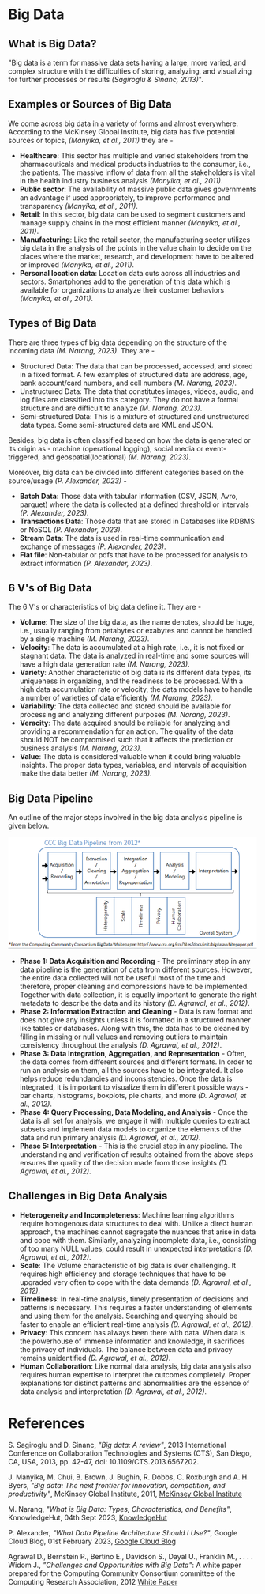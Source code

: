 # Big Data

## What is Big Data?

"Big data is a term for massive data sets having a large, more varied, and complex structure with the difficulties of storing, analyzing, and visualizing for further processes or results *(Sagiroglu & Sinanc, 2013)*". 

## Examples or Sources of Big Data

We come across big data in a variety of forms and almost everywhere. According to the McKinsey Global Institute, big data has five potential sources or topics, *(Manyika, et al., 2011)* they are -  
- **Healthcare**: This sector has multiple and varied stakeholders from the pharmaceuticals and medical products industries to the consumer, i.e., the patients. The massive inflow of data from all the stakeholders is vital in the health industry business analysis *(Manyika, et al., 2011)*.
- **Public sector**: The availability of massive public data gives governments an advantage if used appropriately, to improve performance and transparency *(Manyika, et al., 2011)*. 
- **Retail**: In this sector, big data can be used to segment customers and manage supply chains in the most efficient manner *(Manyika, et al., 2011)*.
- **Manufacturing**: Like the retail sector, the manufacturing sector utilizes big data in the analysis of the points in the value chain to decide on the places where the market, research, and development have to be altered or improved *(Manyika, et al., 2011)*.
- **Personal location data**: Location data cuts across all industries and sectors. Smartphones add to the generation of this data which is available for organizations to analyze their customer behaviors *(Manyika, et al., 2011)*.

## Types of Big Data

There are three types of big data depending on the structure of the incoming data *(M. Narang, 2023)*. They are - 
- Structured Data: The data that can be processed, accessed, and stored in a fixed format. A few examples of structured data are address, age, bank account/card numbers, and cell numbers *(M. Narang, 2023)*.
- Unstructured Data: The data that constitutes images, videos, audio, and log files are classified into this category. They do not have a formal structure and are difficult to analyze *(M. Narang, 2023)*.
- Semi-structured Data: This is a mixture of structured and unstructured data types. Some semi-structured data are XML and JSON.

Besides, big data is often classified based on how the data is generated or its origin as - machine (operational logging), social media or event-triggered, and geospatial(locational) *(M. Narang, 2023)*.

Moreover, big data can be divided into different categories based on the source/usage *(P. Alexander, 2023)* -
- **Batch Data**: Those data with tabular information (CSV, JSON, Avro, parquet) where the data is collected at a defined threshold or intervals *(P. Alexander, 2023)*.
- **Transactions Data**: Those data that are stored in Databases like RDBMS or NoSQL *(P. Alexander, 2023)*.
- **Stream Data**: The data is used in real-time communication and exchange of messages *(P. Alexander, 2023)*.
- **Flat file**: Non-tabular or pdfs that have to be processed for analysis to extract information *(P. Alexander, 2023)*.

## 6 V's of Big Data

The 6 V's or characteristics of big data define it. They are - 
- **Volume**: The size of the big data, as the name denotes, should be huge, i.e., usually ranging from petabytes or exabytes and cannot be handled by a single machine *(M. Narang, 2023)*. 
- **Velocity**: The data is accumulated at a high rate, i.e., it is not fixed or stagnant data. The data is analyzed in real-time and some sources will have a high data generation rate *(M. Narang, 2023)*.
- **Variety**: Another characteristic of big data is its different data types, its uniqueness in organizing, and the readiness to be processed. With a high data accumulation rate or velocity, the data models have to handle a number of varieties of data efficiently *(M. Narang, 2023)*.
- **Variability**: The data collected and stored should be available for processing and analyzing different purposes *(M. Narang, 2023)*. 
- **Veracity**: The data acquired should be reliable for analyzing and providing a recommendation for an action. The quality of the data should NOT be compromised such that it affects the prediction or business analysis *(M. Narang, 2023)*.
- **Value**: The data is considered valuable when it could bring valuable insights. The proper data types, variables, and intervals of acquisition make the data better *(M. Narang, 2023)*.

## Big Data Pipeline

An outline of the major steps involved in the big data analysis pipeline is given below. 

![Big Data Pipeline](Big_Data_Pipeline.png)

- **Phase 1: Data Acquisition and Recording** - The preliminary step in any data pipeline is the generation of data from different sources. However, the entire data collected will not be useful most of the time and therefore, proper cleaning and compressions have to be implemented. Together with data collection, it is equally important to generate the right metadata to describe the data and its history *(D. Agrawal, et al., 2012)*.
- **Phase 2: Information Extraction and Cleaning** - Data is raw format and does not give any insights unless it is formatted in a structured manner like tables or databases. Along with this, the data has to be cleaned by filling in missing or null values and removing outliers to maintain consistency throughout the analysis *(D. Agrawal, et al., 2012)*.
- **Phase 3: Data Integration, Aggregation, and Representation** - Often, the data comes from different sources and different formats. In order to run an analysis on them, all the sources have to be integrated. It also helps reduce redundancies and inconsistencies. Once the data is integrated, it is important to visualize them in different possible ways - bar charts, histograms, boxplots, pie charts, and more *(D. Agrawal, et al., 2012)*.
- **Phase 4: Query Processing, Data Modeling, and Analysis** - Once the data is all set for analysis, we engage it with multiple queries to extract subsets and implement data models to organize the elements of the data and run primary analysis *(D. Agrawal, et al., 2012)*.
- **Phase 5: Interpretation** - This is the crucial step in any pipeline. The understanding and verification of results obtained from the above steps ensures the quality of the decision made from those insights *(D. Agrawal, et al., 2012)*.

## Challenges in Big Data Analysis

- **Heterogeneity and Incompleteness**: Machine learning algorithms require homogenous data structures to deal with. Unlike a direct human approach, the machines cannot segregate the nuances that arise in data and cope with them. Similarly, analyzing incomplete data, i.e., consisting of too many NULL values, could result in unexpected interpretations *(D. Agrawal, et al., 2012)*.
- **Scale**: The Volume characteristic of big data is ever challenging. It requires high efficiency and storage techniques that have to be upgraded very often to cope with the data demands *(D. Agrawal, et al., 2012)*.
- **Timeliness**: In real-time analysis, timely presentation of decisions and patterns is necessary. This requires a faster understanding of elements and using them for the analysis. Searching and querying should be faster to enable an efficient real-time analysis *(D. Agrawal, et al., 2012)*.
- **Privacy**: This concern has always been there with data. When data is the powerhouse of immense information and knowledge, it sacrifices the privacy of individuals. The balance between data and privacy remains unidentified *(D. Agrawal, et al., 2012)*.
- **Human Collaboration**: Like normal data analysis, big data analysis also requires human expertise to interpret the outcomes completely. Proper explanations for distinct patterns and abnormalities are the essence of data analysis and interpretation *(D. Agrawal, et al., 2012)*.


# References

S. Sagiroglu and D. Sinanc, *"Big data: A review"*, 2013 International Conference on Collaboration Technologies and Systems (CTS), San Diego, CA, USA, 2013, pp. 42-47, doi: 10.1109/CTS.2013.6567202.

J. Manyika, M. Chui, B. Brown, J. Bughin, R. Dobbs, C. Roxburgh and A. H. Byers, *"Big data: The next frontier for innovation, competition, and productivity"*, McKinsey Global Institute, 2011, 
[McKinsey Global Institute](http://www.mckinsey.com/~/media/McKinsey/dotcom/Insights%20and%20pubs/MGI/Research/Technology%20and%20Innovation/Big%20Data/MGI-big-data-full-report.ashx/)

M. Narang, *"What is Big Data: Types, Characteristics, and Benefits"*, KnnowledgeHut, 04th Sept 2023, 
[KnowledgeHut](https://www.knowledgehut.com/blog/big-data/types-of-big-data#what-is-big-data?%C2%A0)

P. Alexander, *"What Data Pipeline Architecture Should I Use?"*, Google Cloud Blog, 01st February 2023,
[Google Cloud Blog](https://cloud.google.com/blog/topics/developers-practitioners/what-data-pipeline-architecture-should-i-use/)

Agrawal D., Bernstein P., Bertino E., Davidson S., Dayal U., Franklin M., . . . . Widom J., *"Challenges and Opportunities with Big Data"*: A white paper prepared for the Computing Community Consortium committee of the Computing Research Association, 2012
[White Paper](http://cra.org/ccc/resources/ccc-led-whitepapers/)
